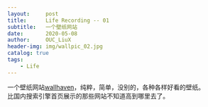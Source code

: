 ```yaml
---
layout:     post
title:      Life Recording -- 01 
subtitle:   一个壁纸网站     
date:       2020-05-08
author:     OUC_LiuX
header-img: img/wallpic_02.jpg
catalog: true
tags:
    - Life
---
```


一个壁纸网站[wallhaven](https://wallhaven.cc/)，纯粹，简单，没别的，各种各样好看的壁纸。   
比国内搜索引擎首页展示的那些网站不知道高到哪里去了。